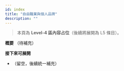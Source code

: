 ```yaml
---
id: index
title: "自由職業與個人品牌"
description: ""
---
```


> 本頁為 **Level-4 區內容占位**（後續將展開為 L5 條目）。

**概要**
（待補充）

**接下來可展開**
- （留空，後續統一補充）

